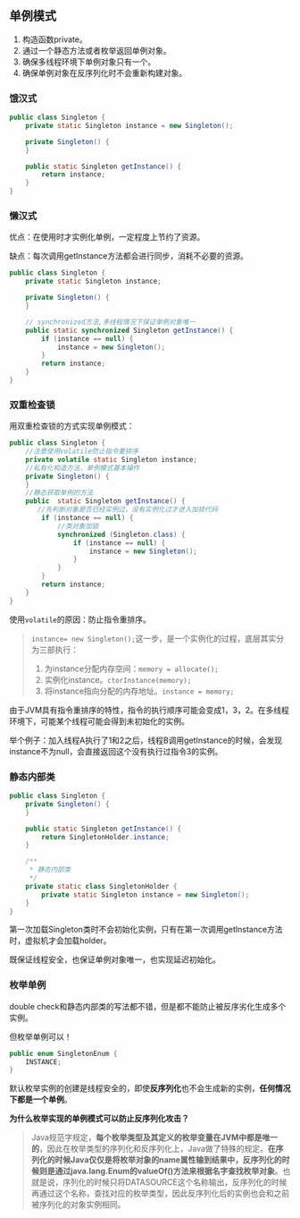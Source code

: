 ## 单例模式

1. 构造函数private。
2. 通过一个静态方法或者枚举返回单例对象。
3. 确保多线程环境下单例对象只有一个。
4. 确保单例对象在反序列化时不会重新构建对象。

### 饿汉式

```java
public class Singleton {
    private static Singleton instance = new Singleton();

    private Singleton() {
    }

    public static Singleton getInstance() {
        return instance;
    }
}
```

### 懒汉式

优点：在使用时才实例化单例，一定程度上节约了资源。

缺点：每次调用getInstance方法都会进行同步，消耗不必要的资源。

```java
public class Singleton {
    private static Singleton instance;

    private Singleton() {
    }

    // synchronized方法,多线程情况下保证单例对象唯一
    public static synchronized Singleton getInstance() {
        if (instance == null) {
            instance = new Singleton();
        }
        return instance;
    }
}
```

### 双重检查锁

用双重检查锁的方式实现单例模式：

```java
public class Singleton {
	//注意使用volatile防止指令重排序
    private volatile static Singleton instance;
	//私有化构造方法，单例模式基本操作
    private Singleton() {
    }
	//静态获取单例的方法
    public  static Singleton getInstance() {
       //先判断对象是否已经实例过，没有实例化过才进入加锁代码
        if (instance == null) {
            //类对象加锁
            synchronized (Singleton.class) {
                if (instance == null) {
                    instance = new Singleton();
                }
            }
        }
        return instance;
    }
}
```

使用`volatile`的原因：防止指令重排序。

> `instance= new Singleton();`这一步，是一个实例化的过程，底层其实分为三部执行：
>
> 1. 为instance分配内存空间：`memory = allocate();`
> 2. 实例化instance。`ctorInstance(memory);`
> 3. 将instance指向分配的内存地址。`instance = memory;`

由于JVM具有指令重排序的特性，指令的执行顺序可能会变成1，3，2。在多线程环境下，可能某个线程可能会得到未初始化的实例。

举个例子：加入线程A执行了1和2之后，线程B调用getInstance的时候，会发现instance不为null，会直接返回这个没有执行过指令3的实例。

### 静态内部类

```java
public class Singleton {
    private Singleton() {
    }

    public static Singleton getInstance() {
        return SingletonHolder.instance;
    }

    /**
     * 静态内部类
     */
    private static class SingletonHolder {
        private static Singleton instance = new Singleton();
    }
}
```

第一次加载Singleton类时不会初始化实例，只有在第一次调用getInstance方法时，虚拟机才会加载holder。

既保证线程安全，也保证单例对象唯一，也实现延迟初始化。

### 枚举单例

double check和静态内部类的写法都不错，但是都不能防止被反序劣化生成多个实例。

但枚举单例可以！

```java
public enum SingletonEnum {
    INSTANCE;
}
```

默认枚举实例的创建是线程安全的，即使**反序列化**也不会生成新的实例，**任何情况下都是一个单例**。

**为什么枚举实现的单例模式可以防止反序列化攻击？**

> Java规范字规定，**每个枚举类型及其定义的枚举变量在JVM中都是唯一的**，因此在枚举类型的序列化和反序列化上，Java做了特殊的规定。**在序列化的时候Java仅仅是将枚举对象的name属性输到结果中，反序列化的时候则是通过java.lang.Enum的valueOf()方法来根据名字查找枚举对象**。也就是说，序列化的时候只将DATASOURCE这个名称输出，反序列化的时候再通过这个名称，查找对应的枚举类型，因此反序列化后的实例也会和之前被序列化的对象实例相同。

